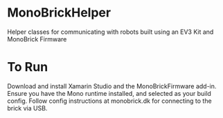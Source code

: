 MonoBrickHelper
===============

Helper classes for communicating with robots built using an EV3 Kit and MonoBrick Firmware

To Run
===============

Download and install Xamarin Studio and the MonoBrickFirmware add-in. Ensure you have the Mono runtime installed, and selected as your build config. Follow config instructions at monobrick.dk for connecting to the brick via USB.